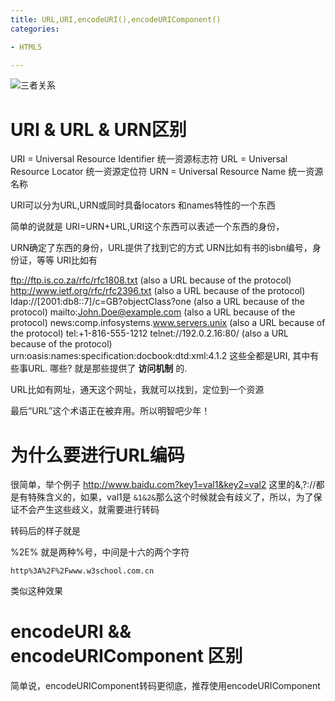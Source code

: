 ```yaml
---
title: URL,URI,encodeURI(),encodeURIComponent()
categories: 

- HTML5

---
```


![三者关系](/images/img3.png)

# URI & URL & URN区别


URI = Universal Resource Identifier 统一资源标志符
URL = Universal Resource Locator 统一资源定位符
URN = Universal Resource Name 统一资源名称



URI可以分为URL,URN或同时具备locators 和names特性的一个东西

简单的说就是 URI=URN+URL,URI这个东西可以表述一个东西的身份，

URN确定了东西的身份，URL提供了找到它的方式
URN比如有书的isbn编号，身份证，等等
URI比如有


ftp://ftp.is.co.za/rfc/rfc1808.txt (also a URL because of the protocol)
http://www.ietf.org/rfc/rfc2396.txt (also a URL because of the protocol)
ldap://[2001:db8::7]/c=GB?objectClass?one (also a URL because of the protocol)
mailto:John.Doe@example.com (also a URL because of the protocol)
news:comp.infosystems.www.servers.unix (also a URL because of the protocol)
tel:+1-816-555-1212
telnet://192.0.2.16:80/ (also a URL because of the protocol)
urn:oasis:names:specification:docbook:dtd:xml:4.1.2
这些全都是URI, 其中有些事URL. 哪些? 就是那些提供了 **访问机制** 的.


URL比如有网址，通天这个网址，我就可以找到，定位到一个资源


最后“URL”这个术语正在被弃用。所以明智吧少年！



# 为什么要进行URL编码
很简单，举个例子
http://www.baidu.com?key1=val1&key2=val2
这里的&,?://都是有特殊含义的，如果，val1是 `&1&2&`那么这个时候就会有歧义了，所以，为了保证不会产生这些歧义，就需要进行转码

转码后的样子就是

%2E%
就是两种%号，中间是十六的两个字符

```
http%3A%2F%2Fwww.w3school.com.cn
```
类似这种效果



# encodeURI && encodeURIComponent 区别
简单说，encodeURIComponent转码更彻底，推荐使用encodeURIComponent








